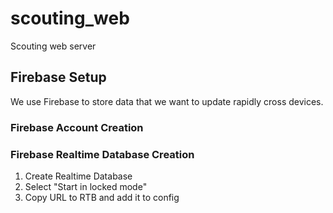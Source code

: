 # scouting_web
Scouting web server

## Firebase Setup

We use Firebase to store data that we want to update rapidly cross devices.

### Firebase Account Creation

### Firebase Realtime Database Creation

1. Create Realtime Database
2. Select "Start in locked mode"
3. Copy URL to RTB and add it to config